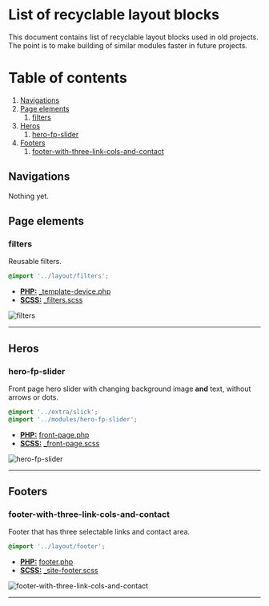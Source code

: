 # List of recyclable layout blocks

This document contains list of recyclable layout blocks used in old projects. The point is to make building of similar modules faster in future projects.

# Table of contents

1. [Navigations](#navigations)
2. [Page elements](#page-elements)
    1. [filters](#filters)
3. [Heros](#heros)
    1. [hero-fp-slider](#hero-fp-slider)
4. [Footers](#footers)
    1. [footer-with-three-link-cols-and-contact](#footer-with-three-link-cols-and-contact)

## Navigations

Nothing yet.

## Page elements

### filters

Reusable filters.

``` scss
@import '../layout/filters';
```

- **[PHP:](/php)** [_template-device.php](https://github.com/digitoimistodude/jptindustria/blob/a487a5ee3de401aa65e292edddb71705f66711a9/content/themes/jptindustria/template-device.php#L64-L139)
- **[SCSS:](/scss)** [_filters.scss](https://github.com/digitoimistodude/ctsengtec/blob/master/content/themes/ctsengtec/sass/layout/_filters.scss)

![filters](https://fileshare.servebeer.com/v8jKa.png "filters")

---

## Heros

### hero-fp-slider

Front page hero slider with changing background image **and** text, without arrows or dots.

``` scss
@import '../extra/slick';
@import '../modules/hero-fp-slider';
```

- **[PHP:](/php)** [front-page.php](https://github.com/digitoimistodude/jptindustria/blob/c8cceceed198f841394d2b718522cc9053f877ef/content/themes/jptindustria/front-page.php#L22-L67)
- **[SCSS:](/scss)** [_front-page.scss](https://github.com/digitoimistodude/jptindustria/blob/c8cceceed198f841394d2b718522cc9053f877ef/content/themes/jptindustria/sass/views/_front-page.scss#L1-L33)

![hero-fp-slider](https://fileshare.servebeer.com/BoQ8R.png "hero-fp-slider")

---

## Footers

### footer-with-three-link-cols-and-contact

Footer that has three selectable links and contact area.

``` scss
@import '../layout/footer';
```

- **[PHP:](/php)** [footer.php](https://github.com/digitoimistodude/jptindustria/blob/c5ec6c82c5405a243885619c015b9f967c451397/content/themes/jptindustria/footer.php#L1-L72)
- **[SCSS:](/scss)** [_site-footer.scss](https://github.com/digitoimistodude/jptindustria/blob/master/content/themes/jptindustria/sass/layout/_site-footer.scss)

![footer-with-three-link-cols-and-contact](https://fileshare.servebeer.com/hI3cJ.png "footer-with-three-link-cols-and-contact")

---
